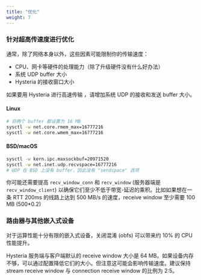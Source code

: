 ```yaml
---
title: "优化"
weight: 7
---
```


### 针对超高传速度进行优化

通常，除了网络本身以外，这些因素可能限制你的传输速度：

- CPU、网卡等硬件的处理能力（除了升级硬件没有什么好办法）
- 系统 UDP buffer 大小
- Hysteria 的接收窗口大小

如果要用 Hysteria 进行高速传输 ，请增加系统 UDP 的接收和发送 buffer 大小。

#### Linux

```bash
# 将两个 buffer 都设置为 16 MB
sysctl -w net.core.rmem_max=16777216
sysctl -w net.core.wmem_max=16777216
```

#### BSD/macOS

```bash
sysctl -w kern.ipc.maxsockbuf=20971520
sysctl -w net.inet.udp.recvspace=16777216
# UDP 在 BSD 上没有 buffer，因此没有 "sendspace" 选项
```

你可能还需要提高 `recv_window_conn` 和 `recv_window` (服务器端是 `recv_window_client`) 以确保它们至少不低于带宽-延迟的乘积。比如如果想在一条 RTT 200ms 的线路上达到 500 MB/s 的速度，receive window 至少需要 100 MB (500*0.2)

### 路由器与其他嵌入式设备

对于运算性能十分有限的嵌入式设备，关闭混淆 (obfs) 可以带来约 10% 的 CPU 性能提升。

Hysteria 服务端与客户端默认的 receive window 大小是 64 MB。如果设备内存不够，可以通过配置降低它们的大小。但注意这可能会影响传输速度。建议保持 stream receive window 与 connection receive window 的比例为 2:5。
